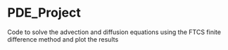 # PDE_Project
Code to solve the advection and diffusion equations using the FTCS finite difference method and plot the results

